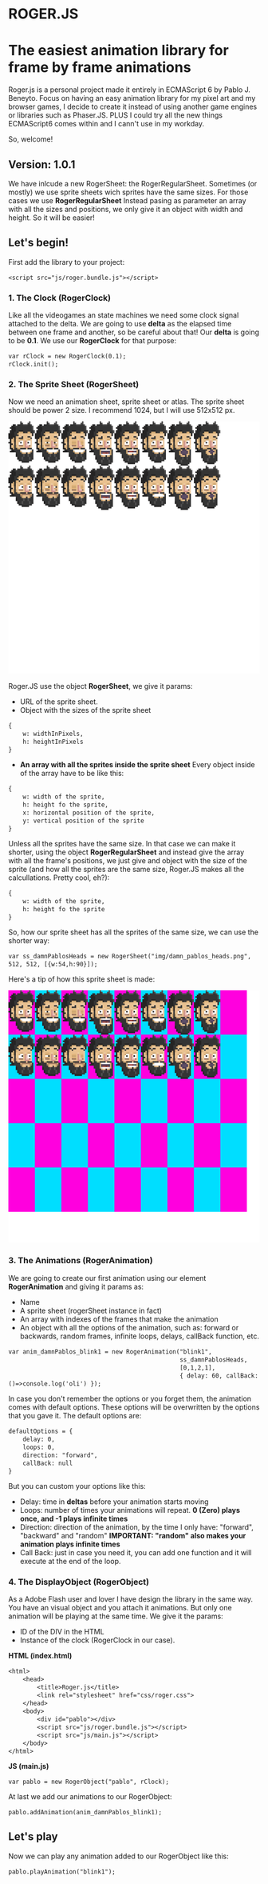 # ROGER.JS
# The easiest animation library for frame by frame animations

Roger.js is a personal project made it entirely in ECMAScript 6 by Pablo J. Beneyto.
Focus on having an easy animation library for my pixel art and my browser games,
I decide to create it instead of using another game engines or libraries such as Phaser.JS.
PLUS I could try all the new things ECMAScript6 comes within and I cann't use in my workday.

So, welcome!

## Version: 1.0.1
We have inlcude a new RogerSheet: the RogerRegularSheet.
Sometimes (or mostly) we use sprite sheets wich sprites have the same sizes. For those cases we use **RogerRegularSheet**
Instead pasing as parameter an array with all the sizes and positions, we only give it an object with width and height.
So it will be easier!



## Let's begin!

First add the library to your project:
```
<script src="js/roger.bundle.js"></script>
```

### 1. The Clock (RogerClock)

Like all the videogames an state machines we need some clock signal attached to the delta.
We are going to use **delta** as the elapsed time between one frame and another, so be careful about that!
Our **delta** is going to be **0.1**.
We use our **RogerClock** for that purpose:
```
var rClock = new RogerClock(0.1);
rClock.init();
```

### 2. The Sprite Sheet (RogerSheet)

Now we need an animation sheet, sprite sheet or atlas.
The sprite sheet should be power 2 size. I recommend 1024, but I will use 512x512 px.

![Sprite Sheet](https://raw.githubusercontent.com/Pabrick/roger/dev/img/damn_pablos_heads.png)

Roger.JS use the object **RogerSheet**, we give it params:
- URL of the sprite sheet.
- Object with the sizes of the sprite sheet
```
{
    w: widthInPixels, 
    h: heightInPixels
}
```
- **An array with all the sprites inside the sprite sheet** 
Every object inside of the array have to be like this:
```
{
    w: width of the sprite,
    h: height fo the sprite,
    x: horizontal position of the sprite,
    y: vertical position of the sprite
}
```
Unless all the sprites have the same size. In that case we can make it shorter,
using the object **RogerRegularSheet** and instead give the array with all the frame's positions,
we just give and object with the size of the sprite (and how all the sprites are the same size, Roger.JS makes all the calcullations. Pretty cool, eh?):
```
{
    w: width of the sprite,
    h: height fo the sprite
}
```

So, how our sprite sheet has all the sprites of the same size, we can use the shorter way:
```
var ss_damnPablosHeads = new RogerSheet("img/damn_pablos_heads.png", 512, 512, [{w:54,h:90}]);
```
Here's a tip of how this sprite sheet is made:

![Sprite Sheet](https://raw.githubusercontent.com/Pabrick/roger/dev/img/damn_pablos_heads_template.png)

### 3. The Animations (RogerAnimation)

We are going to create our first animation using our element **RogerAnimation** and giving it params as:
- Name
- A sprite sheet (rogerSheet instance in fact)
- An array with indexes of the frames that make the animation
- An object with all the options of the animation, such as: forward or backwards, random frames, infinite loops, delays, callBack function, etc.
```
var anim_damnPablos_blink1 = new RogerAnimation("blink1",
                                                ss_damnPablosHeads,
                                                [0,1,2,1],
                                                { delay: 60, callBack: ()=>console.log('oli') });
```

In case you don't remember the options or you forget them, the animation comes with default options. These options will be overwritten by the options that you gave it.
The default options are:
```
defaultOptions = {
    delay: 0,
    loops: 0,
    direction: "forward",
    callBack: null
}
```

But you can custom your options like this:
- Delay: time in **deltas** before your animation starts moving
- Loops: number of times your animations will repeat. **0 (Zero) plays once, and -1 plays infinite times**
- Direction: direction of the animation, by the time I only have: "forward", "backward" and "random" **IMPORTANT: "random" also makes your animation plays infinite times**
- Call Back: just in case you need it, you can add one function and it will execute at the end of the loop.

### 4. The DisplayObject (RogerObject)

As a Adobe Flash user and lover I have design the library in the same way. You have an visual object and you attach it animations. But only one animation will be playing at the same time.
We give it the params:
- ID of the DIV in the HTML
- Instance of the clock (RogerClock in our case).

**HTML (index.html)**
```
<html>
    <head>
        <title>Roger.js</title>
        <link rel="stylesheet" href="css/roger.css">
    </head>
    <body>
        <div id="pablo"></div>
        <script src="js/roger.bundle.js"></script>
        <script src="js/main.js"></script>
    </body>
</html>
```

**JS (main.js)**
```
var pablo = new RogerObject("pablo", rClock);
```

At last we add our animations to our RogerObject:
```
pablo.addAnimation(anim_damnPablos_blink1);
```

## Let's play

Now we can play any animation added to our RogerObject like this:

```
pablo.playAnimation("blink1");
```

